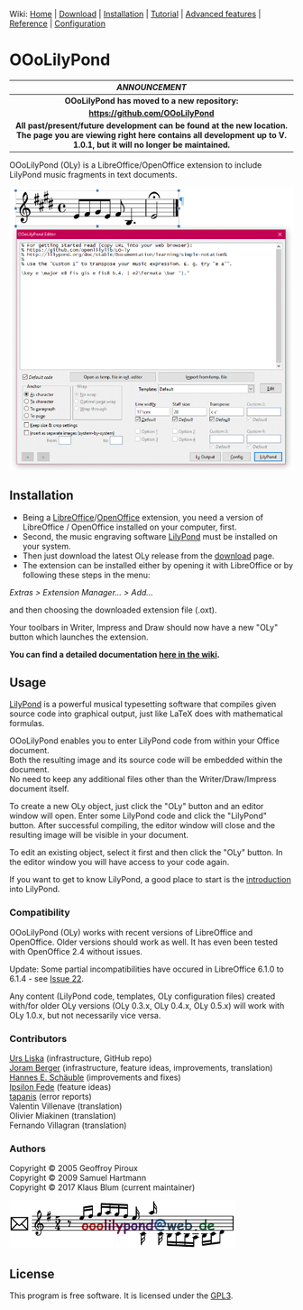 Wiki:  [Home](https://github.com/openlilylib/LO-ly/wiki#ooolilypond) | [Download](https://github.com/openlilylib/LO-ly/wiki/Downloads#downloads) | [Installation](https://github.com/openlilylib/LO-ly/wiki/Installation#installation) | [Tutorial](https://github.com/openlilylib/LO-ly/wiki/Tutorial#tutorial) | [Advanced features](https://github.com/openlilylib/LO-ly/wiki/Advanced-features#advanced-features) | [Reference](https://github.com/openlilylib/LO-ly/wiki/Editor-(main-window-reference)#editor-main-window-reference) | [Configuration](https://github.com/openlilylib/LO-ly/wiki/Config#configuration-dialogue)

# OOoLilyPond

| *ANNOUNCEMENT* | 
| :---: |
| **OOoLilyPond has moved to a new repository:** |
| **https://github.com/OOoLilyPond** |
| **All past/present/future development can be found at the new location. The page you are viewing right here contains all development up to V. 1.0.1, but it will no longer be maintained.** |
OOoLilyPond (OLy) is a LibreOffice/OpenOffice extension to include LilyPond music fragments in text documents.

![editor object](https://raw.githubusercontent.com/KlausBlum/OLy-resources/master/images/editor-object-02.gif)

## Installation

* Being a [LibreOffice]/[OpenOffice] extension, you need a version of LibreOffice / OpenOffice installed on your computer, first.  
* Second, the music engraving software [LilyPond] must be installed on your system.  
* Then just download the latest OLy release from the [download] page.  
* The extension can be installed either by opening it with LibreOffice or by following these steps in the menu:

*Extras > Extension Manager… > Add…*

and then choosing the downloaded extension file (.oxt).

Your toolbars in Writer, Impress and Draw should now have a new "OLy" button which launches the extension.

**You can find a detailed documentation [here in the wiki](https://github.com/openlilylib/LO-ly/wiki/Installation#installation).**

## Usage

[LilyPond] is a powerful musical typesetting software that compiles given source code into graphical output, just like LaTeX does with mathematical formulas. 

OOoLilyPond enables you to enter LilyPond code from within your Office document.  
  Both the resulting image and its source code will be embedded within the document.  
  No need to keep any additional files other than the Writer/Draw/Impress document itself.

To create a new OLy object, just click the "OLy" button and an editor window will open. Enter some LilyPond code and click the "LilyPond" button. After successful compiling, the editor window will close and the resulting image will be visible in your document. 

To edit an existing object, select it first and then click the "OLy" button. In the editor window you will have access to your code again.

If you want to get to know LilyPond, a good place to start is the [introduction] into LilyPond.

### Compatibility 

OOoLilyPond (OLy) works with recent versions of LibreOffice and OpenOffice. Older versions should work as well. It has even been tested with OpenOffice 2.4 without issues. 

Update: Some partial incompatibilities have occured in LibreOffice 6.1.0 to 6.1.4 - see [Issue 22].

Any content (LilyPond code, templates, OLy configuration files) created with/for older OLy versions (OLy 0.3.x, OLy 0.4.x, OLy 0.5.x) will work with OLy 1.0.x, but not necessarily vice versa.


[LibreOffice]: http://libreoffice.org/
[OpenOffice]: http://www.openoffice.org/
[LilyPond]: http://lilypond.org
[download]: https://github.com/openlilylib/LO-ly/wiki/Downloads#downloads
[introduction]: http://lilypond.org/introduction.html
[Introduction into OOoLilyPond]: http://lilypondblog.org/2017/04/ooolilypond-creating-musical-snippets-in-libreoffice-documents/
[Scores of Beauty]: http://lilypondblog.org/
[Issue 22]: https://github.com/openlilylib/LO-ly/issues/22#issuecomment-462500338

### Contributors

[Urs Liska](https://github.com/uliska) (infrastructure, GitHub repo)  
[Joram Berger](https://github.com/joram-berger) (infrastructure, feature ideas, improvements, translation)  
[Hannes E. Schäuble](https://github.com/edgar79) (improvements and fixes)  
[Ipsilon Fede](https://github.com/yfede) (feature ideas)  
[tapanis](https://github.com/tapanis) (error reports)  
Valentin Villenave (translation)  
Olivier Miakinen (translation)  
Fernando Villagran (translation)

### Authors

Copyright © 2005 Geoffroy Piroux  
Copyright © 2009 Samuel Hartmann  
Copyright © 2017 Klaus Blum (current maintainer)

<a id="envelope">![a](https://raw.githubusercontent.com/KlausBlum/OLy-resources/master/images/score-a.png)</a>![b](https://raw.githubusercontent.com/KlausBlum/OLy-resources/master/images/score-b.png)![c](https://raw.githubusercontent.com/KlausBlum/OLy-resources/master/images/score-c.png)![d](https://raw.githubusercontent.com/KlausBlum/OLy-resources/master/images/score-d.png)![e](https://raw.githubusercontent.com/KlausBlum/OLy-resources/master/images/score-e.png)![f](https://raw.githubusercontent.com/KlausBlum/OLy-resources/master/images/score-f.png)

## License

This program is free software. It is licensed under the [GPL3].

[GPL3]: https://www.gnu.org/licenses/gpl.html "GPL3"
